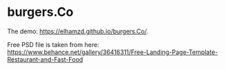 # burgers.Co

The demo:
https://elhamzd.github.io/burgers.Co/.

Free PSD file is taken from here:
https://www.behance.net/gallery/36416311/Free-Landing-Page-Template-Restaurant-and-Fast-Food
